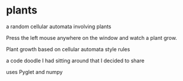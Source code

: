 # plants
a random cellular automata involving plants

Press the left mouse anywhere on the window and watch a plant grow.

Plant growth based on cellular automata style rules

a code doodle I had sitting around that I decided to share

uses Pyglet and numpy

